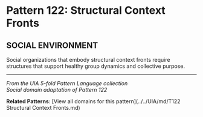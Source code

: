 # Pattern 122: Structural Context Fronts

## SOCIAL ENVIRONMENT

Social organizations that embody structural context fronts require structures that support healthy group dynamics and collective purpose.

---

*From the UIA 5-fold Pattern Language collection*  
*Social domain adaptation of Pattern 122*

**Related Patterns**: [View all domains for this pattern](../../UIA/md/T122 Structural Context Fronts.md)